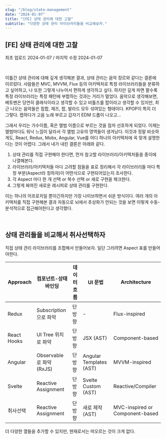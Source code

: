 ```yaml
---
slug: "/blog/state-management"
date: "2024-01-07"
title: "[FE] 상태 관리에 대한 고찰"
subtitle: "다양한 상태 관리 라이브러리들을 비교해보자."
---
```


## **[FE] 상태 관리에 대한 고찰**

<p class="text-time">최초 업로드 2024-01-07 / 마지막 수정 2024-01-07</p>

<br/>

이틀간 상태 관리에 대해 깊게 생각해본 결과, 상태 관리는 음악 장르와 같다는 결론에 이르렀다.
사람들은 MVC, MVVM, Flux 등의 아키텍처로 특정 라이브러리들을 분류하고 싶어하고, 나 또한 그렇게 나누어서 편하게 생각하고 싶다.
하지만 깊게 파면 팔수록 특정 라이브러리는 특정 패턴에 부합하는 것과는 거리가 멀었다. 음악으로 생각해보면,
베토벤은 당연히 클래식이라고 생각할 수 있고 비틀즈를 팝이라고 생각할 수 있지만, 최근 나오는 음악들은 힙합, 재즈, 팝, 발라드
모두 섞여있는 형태이다. KPOP이 특히 더 그렇다. 랩하다가 고음 노래 부르고 갑자기 EDM 드롭이 나오고...

그래서 우리는 가수이름, 혹은 앨범 이름으로 부르는 것을 점차 선호하게 되었다. 이제는 앨범마다도 워낙 느낌이 달라서 각 앨범 고유의 영역들이 생겨났다.
이것과 정말 비슷하게도, React, Redux, Mobx, Angular, Vue를 어디 하나의 아키텍처에 꼭 맞게 설명한다는 것이 어렵다. 그래서 내가 내린 결론은 아래와 같다.

1. 상태 관리를 직접 구현해야 한다면, 먼저 참고할 라이브러리/아키텍처들을 종이에 나열해본다.
2. 라이브러리/아키텍처들 마다 고려할 점들을 표로 정리해서 각 라이브러리들 마다 특정 부분(Aspect라 칭하자)이 어떤식으로 구현되어있는지 조사한다.
3. 각 Aspect 마다 한 개 선택 or 복수 선택 or 새로 구현을 체크한다.
4. 그렇게 짜여진 새로운 레시피로 상태 관리를 구현한다.

이는 하나의 어프로치일 뿐이긴하지만 가장 나이브하면서 쉬운 방식이다.
여러 개의 아키텍처를 직접 구현해본 결과 자동으로 뇌에서 추상화가 안되는 것을 보면 이렇게 수동-분석적으로 접근해야한다고 생각했다.

<br/>

## **상태 관리들을 비교해서 취사선택하자**

직접 상태 관리 라이브러리를 조합해서 만들어보자. 일단 그러려면 Aspect 표를 만들어야한다.

| Approach    | 컴포넌트-상태 바인딩     | 데이터 흐름 | UI 문법                 | Architecture                    |
| ----------- | ------------------------ | ----------- | ----------------------- | ------------------------------- |
| Redux       | Subscription으로 파악    | 단방향      | -                       | Flux-inspired                   |
| React Hooks | UI Tree 위치로 파악      | 단방향      | JSX (AST)               | Component-based                 |
| Angular     | Observable로 파악 (RxJS) | 단방향      | Angular Templates (AST) | MVVM-inspired                   |
| Svelte      | Reactive Assignment      | 단방향      | Svelte Custom (AST)     | Reactive/Compiler               |
| 취사선택    | Reactive Assignment      | 단방향      | 새로 제작 (AST)         | MVC-inspired or Component-based |

더 다양한 열들을 추가할 수 있지만, 현재로서는 떠오르는 것이 크게 없다.
